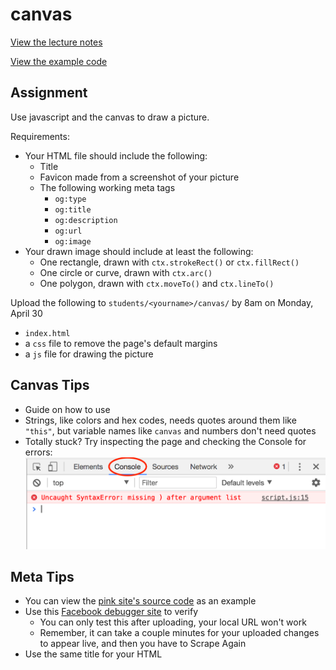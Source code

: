 # canvas

[View the lecture notes](/lectures/week4)

[View the example code](/homework/canvas/example)

## Assignment

Use javascript and the canvas to draw a picture.

Requirements:
- Your HTML file should include the following:
  - Title
  - Favicon made from a screenshot of your picture
  - The following working meta tags
    - `og:type`
    - `og:title`
    - `og:description`
    - `og:url`
    - `og:image`
- Your drawn image should include at least the following:
  - One rectangle, drawn with `ctx.strokeRect()` or `ctx.fillRect()`
  - One circle or curve, drawn with `ctx.arc()`
  - One polygon, drawn with `ctx.moveTo()` and `ctx.lineTo()`

Upload the following to `students/<yourname>/canvas/` by 8am on Monday, April 30
- `index.html`
- a `css` file to remove the page's default margins
- a `js` file for drawing the picture

## Canvas Tips
- Guide on how to use [<canvas>](canvas.md)
- Strings, like colors and hex codes, needs quotes around them like `"this"`, but variable names like `canvas` and numbers don't need quotes
- Totally stuck? Try inspecting the page and checking the Console for errors:
![](console.png)

## Meta Tips
- You can view the [pink site's source code](https://github.com/mpaulweeks/cfc2018/blob/master/index.html) as an example
- Use this [Facebook debugger site](https://developers.facebook.com/tools/debug/sharing) to verify
  - You can only test this after uploading, your local URL won't work
  - Remember, it can take a couple minutes for your uploaded changes to appear live, and then you have to Scrape Again
- Use the same title for your HTML <title> and the meta title
- Image urls have to be absolute, ie with the "http://" beginning
